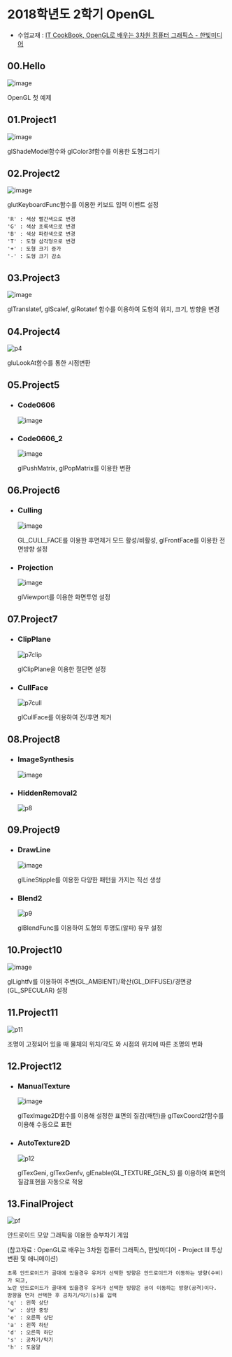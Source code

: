 # 2018학년도 2학기 OpenGL

- 수업교재 : [IT CookBook, OpenGL로 배우는 3차원 컴퓨터 그래픽스 - 한빛미디어](http://www.hanbit.co.kr/store/books/look.php?p_code=B1779572378)

## 00.Hello
   ![image](https://user-images.githubusercontent.com/7812961/62409838-556a2200-b618-11e9-8e87-8db977a1ebb8.png)

   OpenGL 첫 예제

## 01.Project1
   ![image](https://user-images.githubusercontent.com/7812961/62409864-9cf0ae00-b618-11e9-8714-341e9bc866b3.png)

   glShadeModel함수와 glColor3f함수를 이용한 도형그리기

## 02.Project2
   ![image](https://user-images.githubusercontent.com/7812961/62409915-1f796d80-b619-11e9-9dfb-af92ffb612d7.png)

   glutKeyboardFunc함수를 이용한 키보드 입력 이벤트 설정

    'R' : 색상 빨간색으로 변경
    'G' : 색상 초록색으로 변경
    'B' : 색상 파란색으로 변경
    'T' : 도형 삼각형으로 변경
    '+' : 도형 크기 증가
    '-' : 도형 크기 감소

## 03.Project3
   ![image](https://user-images.githubusercontent.com/7812961/62409968-1b9a1b00-b61a-11e9-9657-393a953ee5a8.png)

   glTranslatef, glScalef, glRotatef 함수를 이용하여 도형의 위치, 크기, 방향을 변경

## 04.Project4
   ![p4](https://user-images.githubusercontent.com/7812961/62410439-44bdaa00-b620-11e9-9a20-043126a8fd15.gif)

   gluLookAt함수를 통한 시점변환


## 05.Project5
- ### Code0606
   ![image](https://user-images.githubusercontent.com/7812961/62410265-7df51a80-b61e-11e9-82ab-4915879c7997.png)

- ### Code0606_2
   ![image](https://user-images.githubusercontent.com/7812961/62410327-260ae380-b61f-11e9-8473-6d7ffc4d6fb8.gif)

   glPushMatrix, glPopMatrix를 이용한 변환

## 06.Project6
- ### Culling
   ![image](https://user-images.githubusercontent.com/7812961/62410559-0fb25700-b622-11e9-9322-ef87bdd24f08.gif)

   GL_CULL_FACE를 이용한 후면제거 모드 활성/비활성, glFrontFace를 이용한 전면방향 설정

- ### Projection
   ![image](https://user-images.githubusercontent.com/7812961/62410595-83546400-b622-11e9-931a-57edffdeb2ee.png)

   glViewport를 이용한 화면투영 설정

## 07.Project7
- ### ClipPlane
   ![p7clip](https://user-images.githubusercontent.com/7812961/62412070-fae0be00-b637-11e9-8d72-31298fa684d2.gif)

   glClipPlane을 이용한 절단면 설정

- ### CullFace
   ![p7cull](https://user-images.githubusercontent.com/7812961/62413248-60d54180-b648-11e9-9c7a-4c8665053e2f.gif)
   
   glCullFace를 이용하여 전/후면 제거

## 08.Project8
- ### ImageSynthesis
   ![image](https://user-images.githubusercontent.com/7812961/62413445-1b197880-b64a-11e9-9b49-b0e866f29011.png)

- ### HiddenRemoval2
   ![p8](https://user-images.githubusercontent.com/7812961/62413497-764b6b00-b64a-11e9-9ae9-35e495e42ffb.gif)


## 09.Project9
- ### DrawLine
   ![image](https://user-images.githubusercontent.com/7812961/62413509-b7dc1600-b64a-11e9-96a2-e229831ebd12.png)

   glLineStipple를 이용한 다양한 패턴을 가지는 직선 생성

- ### Blend2
   ![p9](https://user-images.githubusercontent.com/7812961/62413552-3769e500-b64b-11e9-9a6d-4b8666c76682.gif)

   glBlendFunc를 이용하여 도형의 투명도(알파) 유무 설정


## 10.Project10
   ![image](https://user-images.githubusercontent.com/7812961/62413582-7a2bbd00-b64b-11e9-81b2-6ae04c08d306.png)

   glLightfv를 이용하여 주변(GL_AMBIENT)/확산(GL_DIFFUSE)/경면광(GL_SPECULAR) 설정


## 11.Project11
   ![p11](https://user-images.githubusercontent.com/7812961/62418299-a7ef2100-b6a0-11e9-8633-316ff82f6bcc.gif)

   조명이 고정되어 있을 때 물체의 위치/각도 와 시점의 위치에 따른 조명의 변화


## 12.Project12
- ### ManualTexture
   ![image](https://user-images.githubusercontent.com/7812961/62418340-6e6ae580-b6a1-11e9-8fc3-69bafaa1d521.png)

   glTexImage2D함수를 이용해 설정한 표면의 질감(패턴)을 glTexCoord2f함수를 이용해 수동으로 표현

- ### AutoTexture2D
   ![p12](https://user-images.githubusercontent.com/7812961/62418429-91969480-b6a3-11e9-91e4-bb9b2e8a0817.gif)

   glTexGeni, glTexGenfv, glEnable(GL_TEXTURE_GEN_S) 를 이용하여 표면의 질감표현을 자동으로 적용


## 13.FinalProject
   ![pf](https://user-images.githubusercontent.com/7812961/62418510-08805d00-b6a5-11e9-8ab4-5384e8227a28.gif)

   안드로이드 모양 그래픽을 이용한 승부차기 게임

   (참고자료 : OpenGL로 배우는 3차원 컴퓨터 그래픽스, 한빛미디어 - Project III 투상 변환 및 애니메이션)

    초록 안드로이드가 골대에 있을경우 유저가 선택한 방향은 안드로이드가 이동하는 방향(수비)가 되고,
    노란 안드로이드가 골대에 있을경우 유저가 선택한 방향은 공이 이동하는 방향(공격)이다.
    방향을 먼저 선택한 후 공차기/막기(s)를 입력
    'q' : 왼쪽 상단
    'w' : 상단 중앙
    'e' : 오른쪽 상단
    'a' : 왼쪽 하단
    'd' : 오른쪽 하단
    's' : 공차기/막기
    'h' : 도움말

